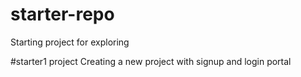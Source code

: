 # starter-repo
Starting project for exploring

#starter1 project
Creating a new project with signup and login portal
